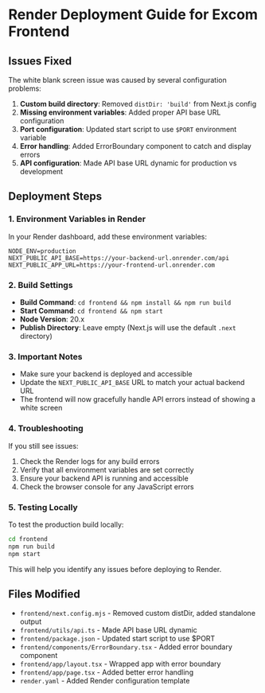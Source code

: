 # Render Deployment Guide for Excom Frontend

## Issues Fixed

The white blank screen issue was caused by several configuration problems:

1. **Custom build directory**: Removed `distDir: 'build'` from Next.js config
2. **Missing environment variables**: Added proper API base URL configuration
3. **Port configuration**: Updated start script to use `$PORT` environment variable
4. **Error handling**: Added ErrorBoundary component to catch and display errors
5. **API configuration**: Made API base URL dynamic for production vs development

## Deployment Steps

### 1. Environment Variables in Render

In your Render dashboard, add these environment variables:

```
NODE_ENV=production
NEXT_PUBLIC_API_BASE=https://your-backend-url.onrender.com/api
NEXT_PUBLIC_APP_URL=https://your-frontend-url.onrender.com
```

### 2. Build Settings

- **Build Command**: `cd frontend && npm install && npm run build`
- **Start Command**: `cd frontend && npm start`
- **Node Version**: 20.x
- **Publish Directory**: Leave empty (Next.js will use the default `.next` directory)

### 3. Important Notes

- Make sure your backend is deployed and accessible
- Update the `NEXT_PUBLIC_API_BASE` URL to match your actual backend URL
- The frontend will now gracefully handle API errors instead of showing a white screen

### 4. Troubleshooting

If you still see issues:

1. Check the Render logs for any build errors
2. Verify that all environment variables are set correctly
3. Ensure your backend API is running and accessible
4. Check the browser console for any JavaScript errors

### 5. Testing Locally

To test the production build locally:

```bash
cd frontend
npm run build
npm start
```

This will help you identify any issues before deploying to Render.

## Files Modified

- `frontend/next.config.mjs` - Removed custom distDir, added standalone output
- `frontend/utils/api.ts` - Made API base URL dynamic
- `frontend/package.json` - Updated start script to use $PORT
- `frontend/components/ErrorBoundary.tsx` - Added error boundary component
- `frontend/app/layout.tsx` - Wrapped app with error boundary
- `frontend/app/page.tsx` - Added better error handling
- `render.yaml` - Added Render configuration template
